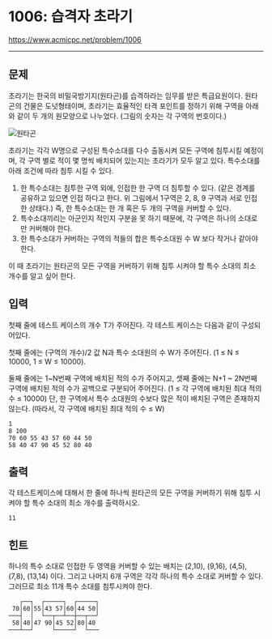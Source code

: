 # 1006: 습격자 초라기

https://www.acmicpc.net/problem/1006

---

## 문제

초라기는 한국의 비밀국방기지(원타곤)를 습격하라는 임무를 받은 특급요원이다.
원타곤의 건물은 도넛형태이며, 초라기는 효율적인 타격 포인트를 정하기 위해
구역을 아래와 같이 두 개의 원모양으로 나누었다. (그림의 숫자는 각 구역의
번호이다.)

![원타곤](https://www.acmicpc.net/upload/201003/dfck3232_34g7t9f4gp_b.jpg)

초라기는 각각 W명으로 구성된 특수소대를 다수 출동시켜 모든 구역에 침투시킬
예정이며, 각 구역 별로 적이 몇 명씩 배치되어 있는지는 초라기가 모두 알고 있다.
특수소대를 아래 조건에 따라 침투 시킬 수 있다.

1. 한 특수소대는 침투한 구역 외에, 인접한 한 구역 더 침투할 수 있다. (같은
   경계를 공유하고 있으면 인접 하다고 한다. 위 그림에서 1구역은 2, 8, 9 구역과
   서로 인접한 상태다.) 즉, 한 특수소대는 한 개 혹은 두 개의 구역을 커버할 수
   있다.
2. 특수소대끼리는 아군인지 적인지 구분을 못 하기 때문에, 각 구역은 하나의
   소대로만 커버해야 한다.
3. 한 특수소대가 커버하는 구역의 적들의 합은 특수소대원 수 W 보다 작거나 같아야
   한다.

이 때 초라기는 원타곤의 모든 구역을 커버하기 위해 침투 시켜야 할 특수 소대의
최소 개수를 알고 싶어 한다.

## 입력

첫째 줄에 테스트 케이스의 개수 T가 주어진다. 각 테스트 케이스는 다음과 같이
구성되어있다.

첫째 줄에는 (구역의 개수)/2 값 N과 특수 소대원의 수 W가 주어진다. (1 ≤ N ≤
10000, 1 ≤ W ≤ 10000).

둘째 줄에는 1~N번째 구역에 배치된 적의 수가 주어지고, 셋째 줄에는 N+1 ~ 2N번째
구역에 배치된 적의 수가 공백으로 구분되어 주어진다. (1 ≤ 각 구역에 배치된 최대
적의 수 ≤ 10000) 단, 한 구역에서 특수 소대원의 수보다 많은 적이 배치된 구역은
존재하지 않는다. (따라서, 각 구역에 배치된 최대 적의 수 ≤ W)

```
1
8 100
70 60 55 43 57 60 44 50
58 40 47 90 45 52 80 40
```

## 출력

각 테스트케이스에 대해서 한 줄에 하나씩 원타곤의 모든 구역을 커버하기 위해 침투
시켜야 할 특수 소대의 최소 개수를 출력하시오.

```
11
```

## 힌트

하나의 특수 소대로 인접한 두 영역을 커버할 수 있는 배치는 (2,10), (9,16),
(4,5), (7,8), (13,14) 이다. 그리고 나머지 6개 구역은 각각 하나의 특수 소대로
커버할 수 있다. 그러므로 최소 11개 특수 소대를 침투시켜야 한다.

```
   ┌──┐  ┌─────┐  ┌─────┐
 70│60│55│43 57│60│44 50│
───┤  │  └──┬──┴──┼──┬──┘
 58│40│47 90│45 52│80│40
───┴──┘     └─────┘  └───
```
